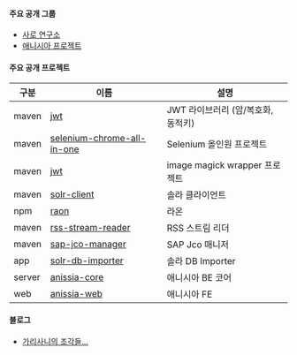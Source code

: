 #### 주요 공개 그룹
- [사로 연구소](https://github.com/saro-lab)
- [애니시아 프로젝트](https://github.com/anissia-net)

#### 주요 공개 프로젝트
|구분|이름|설명|
|---|---|---|
|maven|[jwt](https://github.com/saro-lab/jwt)|JWT 라이브러리 (암/복호화, 동적키)|
|maven|[selenium-chrome-all-in-one](https://github.com/saro-lab/selenium-chrome-all-in-one)|Selenium 올인원 프로젝트|
|maven|[jwt](https://github.com/saro-lab/image-magick-wrapper)|image magick wrapper 프로젝트|
|maven|[solr-client](https://github.com/saro-lab/solr-client)|솔라 클라이언트|
|npm|[raon](https://github.com/saro-lab/raon)|라온|
|maven|[rss-stream-reader](https://github.com/saro-lab/rss-stream-reader)|RSS 스트림 리더|
|maven|[sap-jco-manager](https://github.com/saro-lab/sap-jco-manager)|SAP Jco 매니저|
|app|[solr-db-importer](https://github.com/saro-lab/solr-db-importer)|솔라 DB Importer|
|server|[anissia-core](https://github.com/anissia-net/anissia-core)|애니시아 BE 코어|
|web|[anissia-web](https://github.com/anissia-net/anissia-web)|애니시아 FE|

#### 블로그
- [가리사니의 조각들...](https://ac-saro.github.io/)
